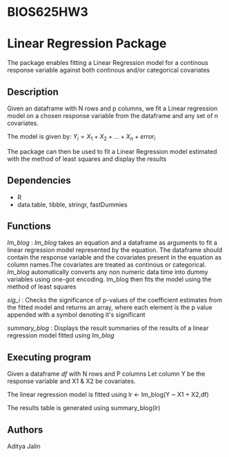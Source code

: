 # BIOS625HW3
# Linear Regression Package

The package enables fitting a Linear Regression model for a continous response variable against both continous and/or categorical covariates

## Description

Given an dataframe with N rows and p columns, we fit a Linear regression model on a chosen response variable from the dataframe and any set of n covariates. 

The model is given by:
$Y_i = X_1 + X_2 + ... + X_n + error_i$

The package can then be used to fit a Linear Regression model estimated with the method of least squares and display the results

## Dependencies

* R
* data.table, tibble, stringr, fastDummies

## Functions

*lm_blog* :
*lm_blog* takes an equation and a dataframe as arguments to fit a linear regression model represented by the equation.
The dataframe should contain the response variable and the covariates present in the equation as column names.The covariates are treated as continous or categorical. *lm_blog* automatically converts any non numeric data time into dummy variables using one-got encoding.
lm_blog then fits the model using the method of least squares

*sig_i* :
Checks the significance of p-values of the coefficient estimates from the fitted model and returns an array, where each element is the p value appended with a symbol denoting it's significant

*summary_blog* :
Displays the result summaries of the results of a linear regression model fitted using *lm_blog*

## Executing program
Given a dataframe *df* with N rows and P columns
Let column Y be the response variable and X1 & X2 be covariates. 

The linear regression model is fitted using
lr <- lm_blog(Y ~ X1 + X2,df)

The results table is generated using
summary_blog(lr)

## Authors

Aditya Jalin
